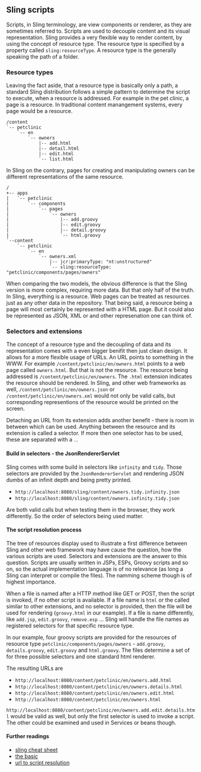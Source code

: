 ## Sling scripts

Scripts, in Sling terminology, are view components or renderer, as they are sometimes referred to. Scripts are used to decouple content and its visual representation. Sling provides a very flexible way to render content, by using the concept of resource type. The resource type is specified by a property called ```sling:resourceType```. A resource type is the generally speaking the path of a folder.

### Resource types

Leaving the fact aside, that a resource type is basically only a path, a standard Sling distribution follows a simple pattern to determine the script to execute, when a resource is addressed. For example in the pet clinic, a page is a resource. In traditional content manangement systems, every page would be a resource.

    /content
    `-- petclinic
        `-- en
            `-- owners
                |-- add.html
                |-- detail.html
                |-- edit.html
                `-- list.html

In Sling on the contrary, pages for creating and manipulating owners can be different representations of the same resource.

    /
    +-- apps
    |   `-- petclinic
    |       `-- components
    |           `-- pages
    |               `-- owners
    |                   |-- add.groovy
    |                   |-- edit.groovy
    |                   |-- detail.groovy
    |                   `-- html.groovy
    `--content
        `-- petclinic
            `-- en
                `-- owners.xml
                    |-- jcr:primaryType: "nt:unstructured"
                    `-- sling:resourceType: "petclinic/components/pages/owners"

When comparing the two models, the obvious difference is that the Sling version is more complex, requiring more data. But that only half of the truth. In Sling, everything is a resource. Web pages can be treated as resources just as any other data in the repository. That being said, a resource being a page will most certainly be represented with a HTML page. But it could also be represented as JSON, XML or and other represenation one can think of.

### Selectors and extensions

The concept of a resource type and the decoupling of data and its representation comes with a even bigger benifit then just clean design. It allows for a more flexible usage of URLs. An URL points to something in the WWW. For example ```/content/petclinic/en/owners.html``` points to a web page called ```owners.html```. But that is not the resource. The resource being addressed is ```/content/petclinic/en/owners```. The ```.html``` extension indicates the resource should be rendered. In Sling, and other web frameworks as well, ```/content/petclinic/en/owners.json``` or ```/content/petclinic/en/owners.xml``` would not only be valid calls, but corresponding representions of the resource would be printed on the screen.

Detaching an URL from its extension adds another benefit - there is room in between which can be used. Anything between the resource and its extension is called a selector. If more then one selector has to be used, these are separated with a ```.```.

#### Build in selectors - the JsonRendererServlet

Sling comes with some build in selectors like ```infinity``` and ```tidy```. Those selectors are provided by the ```JsonRendererServlet``` and rendering JSON dumbs of an infinit depth and being pretty printed.

-  ```http://localhost:8080/sling/content/owners.tidy.infinity.json```
-  ```http://localhost:8080/sling/content/owners.infinity.tidy.json```

Are both valid calls but when testing them in the browser, they work differently. So the order of selectors being used matter.

#### The script resolution process

The tree of resources display used to illustrate a first difference between Sling and other web framework may have cause the question, how the various scripts are used. Selectors and extensions are the answer to this question. Scripts are usually written in JSPs, ESPs, Groovy scripts and so on, so the actual implementation language is of no relevance (as long a Sling can interpret or compile the files). The namming scheme though is of highest importance.

When a file is named after a HTTP method like GET or POST, then the script is invoked, if no other script is available. If a file name is ```html``` or the called similar to other extensions, and no selector is provided, then the file will be used for rendering (```groovy.html``` in our example). If a file is name differently, like ```add.jsp```, ```edit.groovy```, ```remove.esp``` ... Sling will handle the file names as registered selectors for that specific resource type.

In our example, four groovy scripts are provided for the resources of resource type ```petclinic/components/pages/owners``` - ```add.groovy```, ```details.groovy```, ```edit.groovy``` and ```html.groovy```. The files determine a set of for three possible selectors and one standard html renderer.

The resulting URLs are

-  ```http://localhost:8080/content/petclinic/en/owners.add.html```
-  ```http://localhost:8080/content/petclinic/en/owners.details.html```
-  ```http://localhost:8080/content/petclinic/en/owners.edit.html```
-  ```http://localhost:8080/content/petclinic/en/owners.html```

```http://localhost:8080/content/petclinic/en/owners.add.edit.details.html``` would be valid as well, but only the first selector is used to invoke a script. The other could be examined and used in Services or beans though.

#### Further readings

- [sling cheat sheet](http://dev.day.com/content/ddc/blog/2008/07/cheatsheet.html)
- [the basic](http://dev.day.com/docs/en/cq/current/developing/the_basics.html)
- [url to script resolution](http://sling.apache.org/documentation/the-sling-engine/url-to-script-resolution.html)
